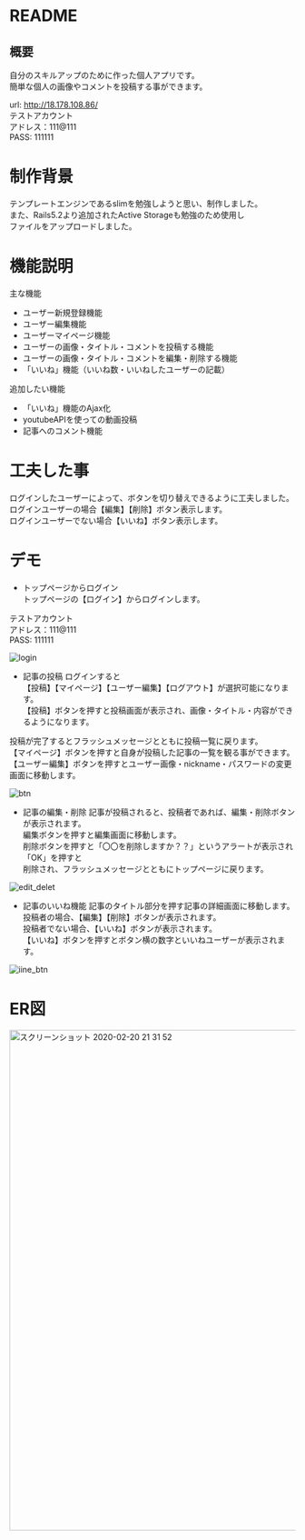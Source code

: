 # README

## 概要
自分のスキルアップのために作った個人アプリです。  
簡単な個人の画像やコメントを投稿する事ができます。  

url: http://18.178.108.86/  
テストアカウント  
  アドレス：111@111  
  PASS: 111111

# 制作背景
テンプレートエンジンであるslimを勉強しようと思い、制作しました。  
また、Rails5.2より追加されたActive Storageも勉強のため使用し  
ファイルをアップロードしました。

# 機能説明
主な機能
* ユーザー新規登録機能
* ユーザー編集機能
* ユーザーマイページ機能
* ユーザーの画像・タイトル・コメントを投稿する機能
* ユーザーの画像・タイトル・コメントを編集・削除する機能
* 「いいね」機能（いいね数・いいねしたユーザーの記載）  

追加したい機能
* 「いいね」機能のAjax化
* youtubeAPIを使っての動画投稿
* 記事へのコメント機能

# 工夫した事
ログインしたユーザーによって、ボタンを切り替えできるように工夫しました。  
ログインユーザーの場合【編集】【削除】ボタン表示します。  
ログインユーザーでない場合【いいね】ボタン表示します。  


# デモ
* トップページからログイン  
トップページの【ログイン】からログインします。  

 テストアカウント  
   アドレス：111@111  
   PASS: 111111  


![login](https://user-images.githubusercontent.com/52118093/74941788-001c2380-5437-11ea-8ecd-c4d2b413bc5f.gif)



* 記事の投稿
ログインすると  
【投稿】【マイページ】【ユーザー編集】【ログアウト】が選択可能になります。  
【投稿】ボタンを押すと投稿画面が表示され、画像・タイトル・内容ができるようになります。  

 投稿が完了するとフラッシュメッセージとともに投稿一覧に戻ります。  
 【マイページ】ボタンを押すと自身が投稿した記事の一覧を観る事ができます。  
 【ユーザー編集】ボタンを押すとユーザー画像・nickname・パスワードの変更画面に移動します。  


![btn](https://user-images.githubusercontent.com/52118093/74941897-2e016800-5437-11ea-9fd4-6bf06d463857.gif)



* 記事の編集・削除
記事が投稿されると、投稿者であれば、編集・削除ボタンが表示されます。  
編集ボタンを押すと編集画面に移動します。  
削除ボタンを押すと「〇〇を削除しますか？？」というアラートが表示され「OK」を押すと  
削除され、フラッシュメッセージとともにトップページに戻ります。  


![edit_delet](https://user-images.githubusercontent.com/52118093/74942077-6a34c880-5437-11ea-81e4-46793e639c12.gif)



* 記事のいいね機能
記事のタイトル部分を押す記事の詳細画面に移動します。  
投稿者の場合、【編集】【削除】ボタンが表示されます。  
投稿者でない場合、【いいね】ボタンが表示されます。  
【いいね】ボタンを押すとボタン横の数字といいねユーザーが表示されます。  


![iine_btn](https://user-images.githubusercontent.com/52118093/74942683-8d5f7800-5437-11ea-894d-3b4faaf4ebbb.gif)



# ER図

<img width="881" alt="スクリーンショット 2020-02-20 21 31 52" src="https://user-images.githubusercontent.com/52118093/74943507-d6173100-5437-11ea-9d43-3308db8e8a07.png">
